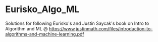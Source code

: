 # Eurisko_Algo_ML
Solutions for following Eurisko's and Justin Saycak's book on Intro to Algorithm and ML @ https://www.justinmath.com/files/introduction-to-algorithms-and-machine-learning.pdf
